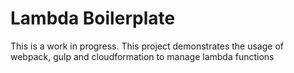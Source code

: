 # Lambda Boilerplate

This is a work in progress. This project demonstrates the usage of webpack, gulp and cloudformation to manage lambda functions